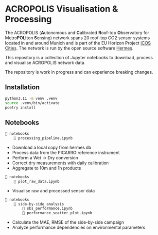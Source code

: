 # ACROPOLIS Visualisation & Processing

The ACROPOLIS (**A**utonomous and **C**alibrated **R**oof-top **O**bservatory for Metro**POLI**ton **S**ensing) network spans 20 roof-top CO2 sensor systems located in and around Munich and is part of the EU Horizon Project [ICOS Cities](https://www.icos-cp.eu/projects/icos-cities). The network is run by the open source software [Hermes](https://github.com/tum-esm/hermes). 

This repository is a collection of Jupyter notebooks to download, process and visualise ACROPOLIS network data.

The repository is work in progress and can experience breaking changes.

## Installation

```bash
python3.11 -m venv .venv
source .venv/bin/activate
poetry install
```

## Notebooks


```bash
📁 notebooks
    📄 processing_pipeline.ipynb
```
- Download a local copy from hermes db
- Process data from the PICARRO reference instrument
- Perform a Wet -> Dry conversion 
- Correct dry measurements with daily calibration
- Aggregate to 10m and 1h products

```bash
📁 notebooks
    📄 plot_raw_data.ipynb 
```

- Visualise raw and processed sensor data

```bash
📁 notebooks
    📁 side-by-side_analysis
        📄 sbs_performance.ipynb
        📄 performance_scatter_plot.ipynb
```

- Calculate the MAE, RMSE of the side-by-side campaign
- Analyze performance dependencies on environmental parameters
